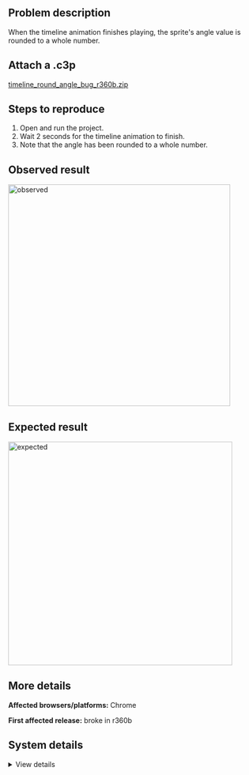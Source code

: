 ## Problem description

When the timeline animation finishes playing, the sprite's angle value is rounded to a whole number.

## Attach a .c3p

[timeline_round_angle_bug_r360b.zip](https://github.com/WilsonPercival/WilsonPercival/files/12775025/timeline_round_angle_bug_r360b.zip)

## Steps to reproduce

1. Open and run the project.
2. Wait 2 seconds for the timeline animation to finish.
3. Note that the angle has been rounded to a whole number.

## Observed result

<img width="449" alt="observed" src="https://github.com/WilsonPercival/WilsonPercival/assets/91274932/14e5974d-6a0b-4520-977e-39d031b20bc7">

## Expected result

<img width="453" alt="expected" src="https://github.com/WilsonPercival/WilsonPercival/assets/91274932/116e920a-8718-4ab3-bca5-a03c41445db6">

## More details



**Affected browsers/platforms:** Chrome

**First affected release:** broke in r360b

## System details

<details><summary>View details</summary>

Platform information
Product: Construct 3 r360 (beta)
Browser: Chrome 117.0.5938.89
Browser engine: Chromium
Context: browser
Operating system: Windows 11
Device type: desktop
Device pixel ratio: 1.5
Logical CPU cores: 16
Approx. device memory: 8 GB
User agent: Mozilla/5.0 (Windows NT 10.0; Win64; x64) AppleWebKit/537.36 (KHTML, like Gecko) Chrome/117.0.0.0 Safari/537.36
Language setting: en-US

Local storage
Storage quota (approx): 283 gb
Storage usage (approx): 186 mb (0.1%)
Persistant storage: No

Browser support notes
This list contains missing features that are not required, but could improve performance or user experience if supported.

Nothing is missing. Everything is OK!
WebGL information
Version string: WebGL 2.0 (OpenGL ES 3.0 Chromium)
Numeric version: 2
Supports NPOT textures: yes
Supports GPU profiling: no
Supports highp precision: yes
Vendor: Google Inc. (AMD)
Renderer: ANGLE (AMD, AMD Radeon(TM) Graphics Direct3D11 vs_5_0 ps_5_0, D3D11)
Major performance caveat: no
Maximum texture size: 16384
Point size range: 1 to 1024
Extensions:

EXT_color_buffer_float
EXT_color_buffer_half_float
EXT_disjoint_timer_query_webgl2
EXT_float_blend
EXT_texture_compression_bptc
EXT_texture_compression_rgtc
EXT_texture_filter_anisotropic
EXT_texture_norm16
KHR_parallel_shader_compile
OES_draw_buffers_indexed
OES_texture_float_linear
OVR_multiview2
WEBGL_compressed_texture_s3tc
WEBGL_compressed_texture_s3tc_srgb
WEBGL_debug_renderer_info
WEBGL_debug_shaders
WEBGL_lose_context
WEBGL_multi_draw
WEBGL_provoking_vertex
Audio information
System sample rate: 48000 Hz
Output channels: 2
Output interpretation: speakers
Supported decode formats:

WebM Opus (audio/webm; codecs=opus)
Ogg Opus (audio/ogg; codecs=opus)
WebM Vorbis (audio/webm; codecs=vorbis)
Ogg Vorbis (audio/ogg; codecs=vorbis)
MPEG-4 AAC (audio/mp4; codecs=mp4a.40.5)
MP3 (audio/mpeg)
FLAC (audio/flac)
PCM WAV (audio/wav; codecs=1)
Supported encode formats:

WebM Opus (audio/webm; codecs=opus)
Video information
Supported decode formats:

WebM AV1 (video/webm; codecs=av01.0.00M.08)
MP4 AV1 (video/mp4; codecs=av01.0.00M.08)
WebM VP9 (video/webm; codecs=vp9)
WebM VP8 (video/webm; codecs=vp8)
Ogg Theora (video/ogg; codecs=theora)
H.265 (video/mp4; codecs=hev1.1.2.L93.B0)
H.264 (video/mp4; codecs=avc1.42E01E)
Supported encode formats:

WebM AV1 (video/webm; codecs=av1)
WebM VP9 (video/webm; codecs=vp9)
WebM VP8 (video/webm; codecs=vp8)

</details>
